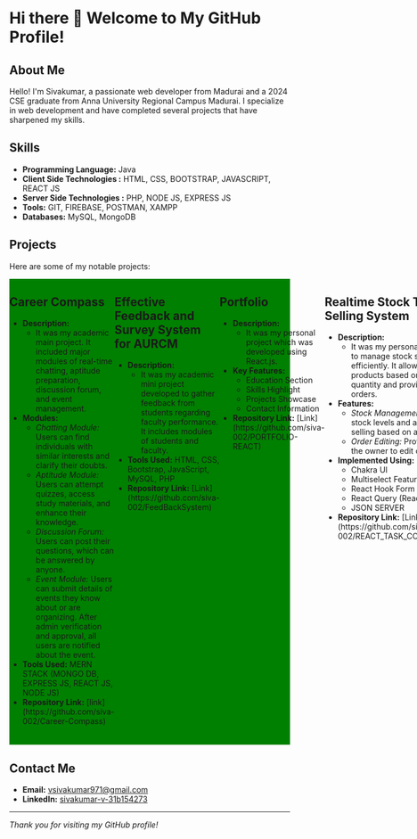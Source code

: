 # Hi there 👋  Welcome to My GitHub Profile!

## About Me

Hello! I'm Sivakumar, a passionate web developer from Madurai and a 2024 CSE graduate from Anna University Regional Campus Madurai. I specialize in web development and have completed several projects that have sharpened my skills.

## Skills

- **Programming Language:** Java
- **Client Side Technologies :** HTML, CSS, BOOTSTRAP, JAVASCRIPT, REACT JS
- **Server Side Technologies :** PHP, NODE JS, EXPRESS JS
- **Tools:** GIT, FIREBASE, POSTMAN, XAMPP
- **Databases:** MySQL, MongoDB

## Projects

Here are some of my notable projects:
<div style="display:flex;flex-direction: row;background-color:green">
    <div style="margin-bottom:20px;width:200px">
        <h2><b>Career Compass</b></h2>
        <ul>
            <li><b>Description:</b>
                <ul>
                    <li>It was my academic main project. It included major modules of real-time chatting, aptitude preparation, discussion forum, and event management.</li>
                </ul>
            </li>
            <li><b>Modules:</b>
                <ul>
                    <li><i>Chatting Module:</i> Users can find individuals with similar interests and clarify their doubts.</li>
                    <li><i>Aptitude Module:</i> Users can attempt quizzes, access study materials, and enhance their knowledge.</li>
                    <li><i>Discussion Forum:</i> Users can post their questions, which can be answered by anyone.</li>
                    <li><i>Event Module:</i> Users can submit details of events they know about or are organizing. After admin verification and approval, all users are notified about the event.</li>
                </ul>
            </li>
            <li><b>Tools Used:</b> MERN STACK (MONGO DB, EXPRESS JS, REACT JS, NODE JS)</li>
            <li><b>Repository Link:</b> [link](https://github.com/siva-002/Career-Compass)</li>
        </ul>
    </div>
    <div style="margin-bottom: 20px;width:200px">
        <h2><b>Effective Feedback and Survey System for AURCM</b></h2>
        <ul>
            <li><b>Description:</b>
                <ul>
                    <li>It was my academic mini project developed to gather feedback from students regarding faculty performance. It includes modules of students and faculty.</li>
                </ul>
            </li>
            <li><b>Tools Used:</b> HTML, CSS, Bootstrap, JavaScript, MySQL, PHP</li>
            <li><b>Repository Link:</b> [Link](https://github.com/siva-002/FeedBackSystem)</li>
        </ul>
    </div>
    <div style="margin-bottom: 20px;">
        <h2><b>Portfolio</b></h2>
        <ul>
            <li><b>Description:</b>
                <ul>
                    <li>It was my personal project which was developed using React.js.</li>
                </ul>
            </li>
            <li><b>Key Features:</b>
                <ul>
                    <li>Education Section</li>
                    <li>Skills Highlight</li>
                    <li>Projects Showcase</li>
                    <li>Contact Information</li>
                </ul>
            </li>
            <li><b>Repository Link:</b> [Link](https://github.com/siva-002/PORTFOLIO-REACT)</li>
        </ul>
    </div>
    <div style="margin-bottom: 20px;">
        <h2><b>Realtime Stock Tracking and Selling System</b></h2>
        <ul>
            <li><b>Description:</b>
                <ul>
                    <li>It was my personal project developed to manage stock selling operations efficiently. It allows the owner to sell products based on the available stock quantity and provides features to edit orders.</li>
                </ul>
            </li>
            <li><b>Features:</b>
                <ul>
                    <li><i>Stock Management:</i> Tracks real-time stock levels and allows for product selling based on available quantities.</li>
                    <li><i>Order Editing:</i> Provides functionality for the owner to edit orders as needed.</li>
                </ul>
            </li>
            <li><b>Implemented Using:</b>
                <ul>
                    <li>Chakra UI</li>
                    <li>Multiselect Feature</li>
                    <li>React Hook Form</li>
                    <li>React Query (React Tanstack)</li>
                    <li>JSON SERVER</li>
                </ul>
            </li>
            <li><b>Repository Link:</b> [Link](https://github.com/siva-002/REACT_TASK_COMPANY_INVENTORY)</li>
        </ul>
    </div>
</div>

## Contact Me

- **Email:** [vsivakumar971@gmail.com](mailto:vsivakumar971@gmail.com)
- **LinkedIn:** [sivakumar-v-31b154273](https://www.linkedin.com/in/sivakumar-v-31b154273/)


---

*Thank you for visiting my GitHub profile!*



